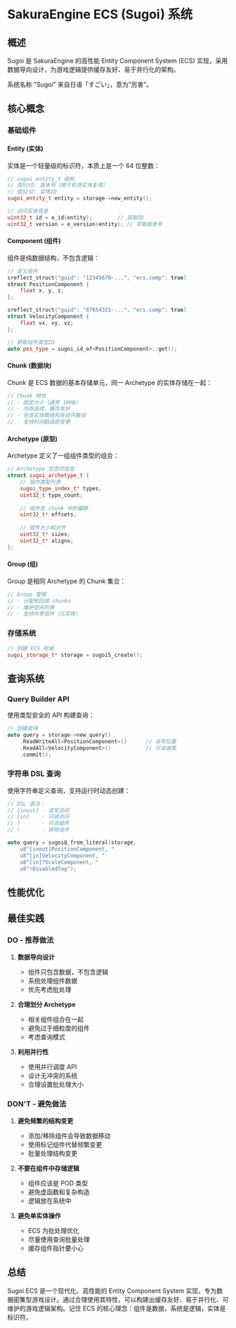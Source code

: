 # SakuraEngine ECS (Sugoi) 系统

## 概述

Sugoi 是 SakuraEngine 的高性能 Entity Component System (ECS) 实现，采用数据导向设计，为游戏逻辑提供缓存友好、易于并行化的架构。

系统名称 "Sugoi" 来自日语「すごい」，意为"厉害"。

## 核心概念

### 基础组件

#### Entity (实体)
实体是一个轻量级的标识符，本质上是一个 64 位整数：

```cpp
// sugoi_entity_t 结构
// 高32位: 版本号（用于检测实体复用）
// 低32位: 实体ID
sugoi_entity_t entity = storage->new_entity();

// 访问实体信息
uint32_t id = e_id(entity);        // 获取ID
uint32_t version = e_version(entity); // 获取版本号
```

#### Component (组件)
组件是纯数据结构，不包含逻辑：

```cpp
// 定义组件
sreflect_struct("guid": "12345678-...", "ecs.comp": true)
struct PositionComponent {
    float x, y, z;
};

sreflect_struct("guid": "87654321-...", "ecs.comp": true)
struct VelocityComponent {
    float vx, vy, vz;
};

// 获取组件类型ID
auto pos_type = sugoi_id_of<PositionComponent>::get();
```

#### Chunk (数据块)
Chunk 是 ECS 数据的基本存储单元，同一 Archetype 的实体存储在一起：

```cpp
// Chunk 特性
// - 固定大小（通常 16KB）
// - 内存连续，缓存友好
// - 包含实体数组和各组件数组
// - 支持时间戳追踪变更
```

#### Archetype (原型)
Archetype 定义了一组组件类型的组合：

```cpp
// Archetype 包含的信息
struct sugoi_archetype_t {
    // 组件类型列表
    sugoi_type_index_t* types;
    uint32_t type_count;
    
    // 组件在 chunk 中的偏移
    uint32_t* offsets;
    
    // 组件大小和对齐
    uint32_t* sizes;
    uint32_t* aligns;
};
```

#### Group (组)
Group 是相同 Archetype 的 Chunk 集合：

```cpp
// Group 管理
// - 分配和回收 chunks
// - 维护空闲列表
// - 支持共享组件（元实体）
```

### 存储系统

```cpp
// 创建 ECS 存储
sugoi_storage_t* storage = sugoiS_create();
```

## 查询系统

### Query Builder API

使用类型安全的 API 构建查询：

```cpp
// 创建查询
auto query = storage->new_query()
    .ReadWriteAll<PositionComponent>()      // 读写位置
    .ReadAll<VelocityComponent>()           // 只读速度
    .commit();
```

### 字符串 DSL 查询

使用字符串定义查询，支持运行时动态创建：

```cpp
// DSL 语法：
// [inout] - 读写访问
// [in]    - 只读访问
// ?       - 可选组件
// !       - 排除组件

auto query = sugoiQ_from_literal(storage,
    u8"[inout]PositionComponent, "
    u8"[in]VelocityComponent, "
    u8"[in]?ScaleComponent, "
    u8"!DisabledTag");
```

## 性能优化

## 最佳实践

### DO - 推荐做法

1. **数据导向设计**
   - 组件只包含数据，不包含逻辑
   - 系统处理组件数据
   - 优先考虑批处理

2. **合理划分 Archetype**
   - 相关组件组合在一起
   - 避免过于细粒度的组件
   - 考虑查询模式

3. **利用并行性**
   - 使用并行调度 API
   - 设计无冲突的系统
   - 合理设置批处理大小

### DON'T - 避免做法

1. **避免频繁的结构变更**
   - 添加/移除组件会导致数据移动
   - 使用标记组件代替频繁变更
   - 批量处理结构变更

2. **不要在组件中存储逻辑**
   - 组件应该是 POD 类型
   - 避免虚函数和复杂构造
   - 逻辑放在系统中

3. **避免单实体操作**
   - ECS 为批处理优化
   - 尽量使用查询批量处理
   - 缓存组件指针要小心

## 总结

Sugoi ECS 是一个现代化、高性能的 Entity Component System 实现，专为数据密集型游戏设计。通过合理使用其特性，可以构建出缓存友好、易于并行化、可维护的游戏逻辑架构。记住 ECS 的核心理念：组件是数据，系统是逻辑，实体是标识符。